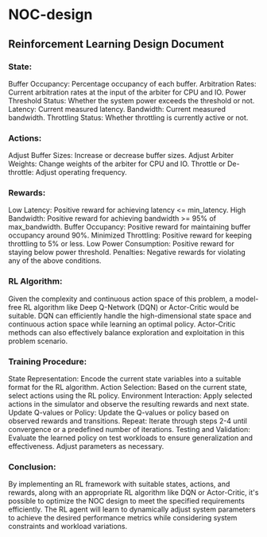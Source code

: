 # NOC-design
## Reinforcement Learning Design Document
### State:
Buffer Occupancy: Percentage occupancy of each buffer.
Arbitration Rates: Current arbitration rates at the input of the arbiter for CPU and IO.
Power Threshold Status: Whether the system power exceeds the threshold or not.
Latency: Current measured latency.
Bandwidth: Current measured bandwidth.
Throttling Status: Whether throttling is currently active or not.
### Actions:
Adjust Buffer Sizes: Increase or decrease buffer sizes.
Adjust Arbiter Weights: Change weights of the arbiter for CPU and IO.
Throttle or De-throttle: Adjust operating frequency.
### Rewards:
Low Latency: Positive reward for achieving latency <= min_latency.
High Bandwidth: Positive reward for achieving bandwidth >= 95% of max_bandwidth.
Buffer Occupancy: Positive reward for maintaining buffer occupancy around 90%.
Minimized Throttling: Positive reward for keeping throttling to 5% or less.
Low Power Consumption: Positive reward for staying below power threshold.
Penalties: Negative rewards for violating any of the above conditions.
### RL Algorithm:
Given the complexity and continuous action space of this problem, a model-free RL algorithm like Deep Q-Network (DQN) or Actor-Critic would be suitable. DQN can efficiently handle the high-dimensional state space and continuous action space while learning an optimal policy. Actor-Critic methods can also effectively balance exploration and exploitation in this problem scenario.

### Training Procedure:
State Representation: Encode the current state variables into a suitable format for the RL algorithm.
Action Selection: Based on the current state, select actions using the RL policy.
Environment Interaction: Apply selected actions in the simulator and observe the resulting rewards and next state.
Update Q-values or Policy: Update the Q-values or policy based on observed rewards and transitions.
Repeat: Iterate through steps 2-4 until convergence or a predefined number of iterations.
Testing and Validation: Evaluate the learned policy on test workloads to ensure generalization and effectiveness. Adjust parameters as necessary.
### Conclusion:
By implementing an RL framework with suitable states, actions, and rewards, along with an appropriate RL algorithm like DQN or Actor-Critic, it's possible to optimize the NOC design to meet the specified requirements efficiently. The RL agent will learn to dynamically adjust system parameters to achieve the desired performance metrics while considering system constraints and workload variations.


